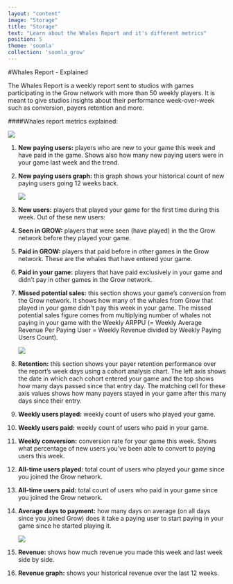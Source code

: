 ```yaml
---
layout: "content"
image: "Storage"
title: "Storage"
text: "Learn about the Whales Report and it's different metrics"
position: 5
theme: 'soomla'
collection: 'soomla_grow'
---
```



#Whales Report - Explained

The Whales Report is a weekly report sent to studios with games participating in the Grow network with more than 50 weekly players. It is meant to give studios insights about their performance week-over-week such as conversion, payers retention and more.

####Whales report metrics explained:

   <img src="/img/docs/university/whales-report/WR-1_2.png">

1. **New paying users:** players who are new to your game this week and have paid in the game. Shows also how many new paying users were in your game last week and the trend.
1. **New paying users graph:** this graph shows your historical count of new paying users going 12 weeks back.

   <img src="/img/docs/university/whales-report/WR-3_7.png">

1. **New users:** players that played your game for the first time during this week. Out of these new users:
1. **Seen in GROW:** players that were seen (have played) in the the Grow network before they played your game.
1. **Paid in GROW:** players that paid before in other games in the Grow network. These are the whales that have entered your game.
1. **Paid in your game:** players that have paid exclusively in your game and didn’t pay in other games in the Grow network.
1. **Missed potential sales:** this section shows your game’s conversion from the Grow network. It shows how many of the whales from Grow that played in your game didn't pay this week in your game. The missed potential sales figure comes from multiplying number of whales not paying in your game with the Weekly ARPPU (= Weekly Average Revenue Per Paying User = Weekly Revenue divided by Weekly Paying Users Count).

   <img src="/img/docs/university/whales-report/WR-8_14.png">

1. **Retention:** this section shows your payer retention performance over the report’s week days using a cohort analysis chart. The left axis shows the date in which each cohort entered your game and the top shows how many days passed since that entry day. The matching cell for these axis values shows how many payers stayed in your game after this many days since their entry.
1. **Weekly users played:** weekly count of users who played your game.
1. **Weekly users paid:** weekly count of users who paid in your game.
1. **Weekly conversion:** conversion rate for your game this week. Shows what percentage of new users you’ve been able to convert to paying users this week.
1. **All-time users played:** total count of users who played your game since you joined the Grow network.
1. **All-time users paid:** total count of users who paid in your game since you joined the Grow network.
1. **Average days to payment:** how many days on average (on all days since you joined Grow) does it take a paying user to start paying in your game since he started playing it.

   <img src="/img/docs/university/whales-report/WR-15_16.png">
1. **Revenue:** shows how much revenue you made this week and last week side by side.
1. **Revenue graph:** shows your historical revenue over the last 12 weeks.
